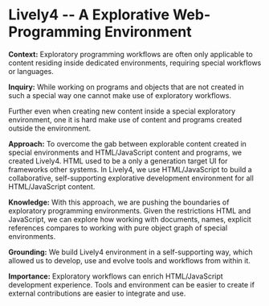 # Lively4 -- A Explorative Web-Programming Environment

<!-- Context: What is the broad context of the work? What is the importance of the general research area? -->
**Context:**  Exploratory programming workflows are often only applicable to content residing inside dedicated environments, requiring special workflows or languages. 

<!-- E.g. special frameworks or languages are required. -->

<!-- Inquiry: What problem or question does the paper address? How has this problem or question been addressed by others (if at all)? -->
**Inquiry:**  <!-- outside world cannot make use of cool inside tools -->
While working on programs and objects that are not created in such a special way one cannot make use of exploratory workflows. 
<!-- inside tools cannot work with outside resources without loosing magic -->
Further even when creating new content inside a special exploratory environment, one it is hard make use of content and programs created outside the environment.

<!-- web: effortless collaborative development (wiki vs. git workflow) -->

<!-- Approach: What was done that unveiled new knowledge? -->
**Approach:** <!-- (e.g. Smalltalk-like Lively Kernel objects and workflows) -->
To overcome the gab between explorable content created in special environments and HTML/JavaScript content and programs, we created Lively4.
HTML used to be a only a generation target UI for frameworks other systems. In Lively4, we use HTML/JavaScript to build a collaborative, self-supporting explorative development environment for all HTML/JavaScript content.

<!-- Knowledge: What new facts were uncovered? If the research was not results oriented, what new capabilities are enabled by the work? -->
**Knowledge:**
With this approach, we are pushing the boundaries of exploratory programming environments.
Given the restrictions HTML and JavaScript, we can explore how working with documents, names, explicit references compares to working with pure object graph of special environments. 

<!-- Grounding: What argument, feasibility proof, artifacts, or results and evaluation support this work? -->
**Grounding:**
We build Lively4 environment in a self-supporting way,  which allowed us to develop, use and evolve tools and workflows from within it.

<!-- Importance: Why does this work matter? -->
**Importance:** 
Exploratory workflows can enrich HTML/JavaScript development experience.
Tools and environment can be easier to create if external contributions are easier to integrate 
and use.







